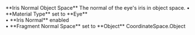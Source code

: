 <tr>
<td>**Iris Normal Object Space**</td>
<td>The normal of the eye's iris in object space.</td>
<td>&#8226; **Material Type** set to **Eye** <br/>&#8226; **Iris Normal** enabled <br/>&#8226; **Fragment Normal Space** set to **Object**</td>
<td>CoordinateSpace.Object</td>
</tr>
